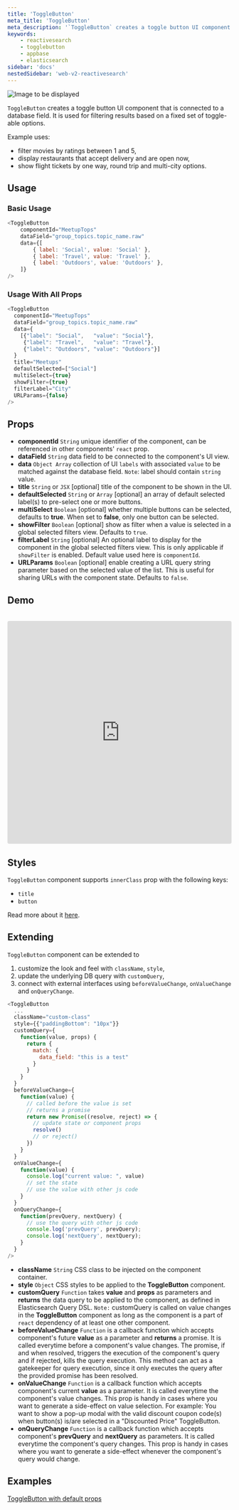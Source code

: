 ```yaml
---
title: 'ToggleButton'
meta_title: 'ToggleButton'
meta_description: '`ToggleButton` creates a toggle button UI component that is connected to a database field.'
keywords:
    - reactivesearch
    - togglebutton
    - appbase
    - elasticsearch
sidebar: 'docs'
nestedSidebar: 'web-v2-reactivesearch'
---
```


![Image to be displayed](https://i.imgur.com/33dxDWT.png)

`ToggleButton` creates a toggle button UI component that is connected to a database field. It is used for filtering results based on a fixed set of toggle-able options.

Example uses:

-   filter movies by ratings between 1 and 5,
-   display restaurants that accept delivery and are open now,
-   show flight tickets by one way, round trip and multi-city options.

## Usage

### Basic Usage

```js
<ToggleButton
	componentId="MeetupTops"
	dataField="group_topics.topic_name.raw"
	data={[
		{ label: 'Social', value: 'Social' },
		{ label: 'Travel', value: 'Travel' },
		{ label: 'Outdoors', value: 'Outdoors' },
	]}
/>
```

### Usage With All Props

```js
<ToggleButton
  componentId="MeetupTops"
  dataField="group_topics.topic_name.raw"
  data={
    [{"label": "Social",   "value": "Social"},
     {"label": "Travel",   "value": "Travel"},
     {"label": "Outdoors", "value": "Outdoors"}]
  }
  title="Meetups"
  defaultSelected=["Social"]
  multiSelect={true}
  showFilter={true}
  filterLabel="City"
  URLParams={false}
/>
```

## Props

-   **componentId** `String`
    unique identifier of the component, can be referenced in other components' `react` prop.
-   **dataField** `String`
    data field to be connected to the component's UI view.
-   **data** `Object Array`
    collection of UI `labels` with associated `value` to be matched against the database field. `Note`: label should contain `string` value.
-   **title** `String` or `JSX` [optional]
    title of the component to be shown in the UI.
-   **defaultSelected** `String` or `Array` [optional]
    an array of default selected label(s) to pre-select one or more buttons.
-   **multiSelect** `Boolean` [optional]
    whether multiple buttons can be selected, defaults to **true**. When set to **false**, only one button can be selected.
-   **showFilter** `Boolean` [optional]
    show as filter when a value is selected in a global selected filters view. Defaults to `true`.
-   **filterLabel** `String` [optional]
    An optional label to display for the component in the global selected filters view. This is only applicable if `showFilter` is enabled. Default value used here is `componentId`.
-   **URLParams** `Boolean` [optional]
    enable creating a URL query string parameter based on the selected value of the list. This is useful for sharing URLs with the component state. Defaults to `false`.

## Demo

<br />

<iframe src="https://codesandbox.io/embed/github/appbaseio/reactivesearch/tree/dev/packages/web/examples/ToggleButton" style="width:100%; height:500px; border:0; border-radius: 4px; overflow:hidden;" sandbox="allow-modals allow-forms allow-popups allow-scripts allow-same-origin"></iframe>

## Styles

`ToggleButton` component supports `innerClass` prop with the following keys:

-   `title`
-   `button`

Read more about it [here](/theming/class.html).

## Extending

`ToggleButton` component can be extended to

1. customize the look and feel with `className`, `style`,
2. update the underlying DB query with `customQuery`,
3. connect with external interfaces using `beforeValueChange`, `onValueChange` and `onQueryChange`.

```js
<ToggleButton
  ...
  className="custom-class"
  style={{"paddingBottom": "10px"}}
  customQuery={
    function(value, props) {
      return {
        match: {
          data_field: "this is a test"
        }
      }
    }
  }
  beforeValueChange={
    function(value) {
      // called before the value is set
      // returns a promise
      return new Promise((resolve, reject) => {
        // update state or component props
        resolve()
        // or reject()
      })
    }
  }
  onValueChange={
    function(value) {
      console.log("current value: ", value)
      // set the state
      // use the value with other js code
    }
  }
  onQueryChange={
    function(prevQuery, nextQuery) {
      // use the query with other js code
      console.log('prevQuery', prevQuery);
      console.log('nextQuery', nextQuery);
    }
  }
/>
```

-   **className** `String`
    CSS class to be injected on the component container.
-   **style** `Object`
    CSS styles to be applied to the **ToggleButton** component.
-   **customQuery** `Function`
    takes **value** and **props** as parameters and **returns** the data query to be applied to the component, as defined in Elasticsearch Query DSL.
    `Note:` customQuery is called on value changes in the **ToggleButton** component as long as the component is a part of `react` dependency of at least one other component.
-   **beforeValueChange** `Function`
    is a callback function which accepts component's future **value** as a parameter and **returns** a promise. It is called everytime before a component's value changes. The promise, if and when resolved, triggers the execution of the component's query and if rejected, kills the query execution. This method can act as a gatekeeper for query execution, since it only executes the query after the provided promise has been resolved.
-   **onValueChange** `Function`
    is a callback function which accepts component's current **value** as a parameter. It is called everytime the component's value changes. This prop is handy in cases where you want to generate a side-effect on value selection. For example: You want to show a pop-up modal with the valid discount coupon code(s) when button(s) is/are selected in a "Discounted Price" ToggleButton.
-   **onQueryChange** `Function`
    is a callback function which accepts component's **prevQuery** and **nextQuery** as parameters. It is called everytime the component's query changes. This prop is handy in cases where you want to generate a side-effect whenever the component's query would change.

## Examples

<a href="https://opensource.appbase.io/playground/?selectedKind=Base%20components%2FToggleButton" target="_blank">ToggleButton with default props</a>
